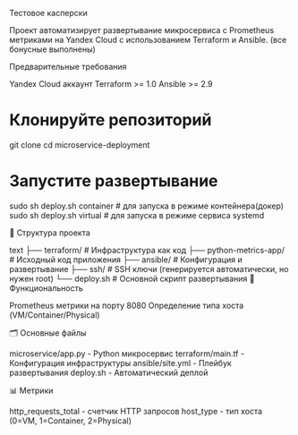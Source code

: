 Тестовое касперски

Проект автоматизирует развертывание микросервиса с Prometheus метриками на Yandex Cloud с использованием Terraform и Ansible. (все бонусные выполнены)

Предварительные требования

Yandex Cloud аккаунт
Terraform >= 1.0
Ansible >= 2.9

# Клонируйте репозиторий
git clone <repository-url>
cd microservice-deployment

# Запустите развертывание
sudo sh deploy.sh container # для запуска в режиме контейнера(докер)
sudo sh deploy.sh virtual # для запуска в режиме сервиса systemd


📁 Структура проекта

text
├── terraform/          # Инфраструктура как код
├── python-metrics-app/ # Исходный код приложения
├── ansible/            # Конфигурация и развертывание
├── ssh/                # SSH ключи (генерируется автоматически, но нужен root)
└── deploy.sh           # Основной скрипт развертывания
🔧 Функциональность



Prometheus метрики на порту 8080
Определение типа хоста (VM/Container/Physical)



🗂️ Основные файлы

microservice/app.py - Python микросервис
terraform/main.tf - Конфигурация инфраструктуры
ansible/site.yml - Плейбук развертывания
deploy.sh - Автоматический деплой

📊 Метрики

http_requests_total - счетчик HTTP запросов
host_type - тип хоста (0=VM, 1=Container, 2=Physical)